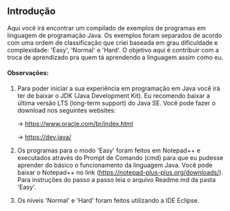 ## Introdução

Aqui você irá encontrar um compilado de exemplos de programas em linguagem de programação Java. Os exemplos foram separados de acordo com uma ordem de classificação que criei baseada em grau dificuldade e complexidade: 'Easy', 'Normal' e 'Hard'. O objetivo aqui é contribuir com a troca de aprendizado pra quem tá aprendendo a linguagem assim como eu.

#### Observações:

1. Para poder iniciar a sua experiência em programação em Java você irá ter de baixar o JDK (Java Development Kit). Eu recomendo baixar a última versão LTS (long-term support) do Java SE. Você pode fazer o download nos seguintes websites:

   -> https://www.oracle.com/br/index.html

   -> https://dev.java/

2. Os programas para o modo 'Easy' foram feitos em Notepad++ e executados através do Prompt de Comando (cmd) para que eu pudesse aprender do básico o funcionamento da linguagem Java. Você pode baixar o Notepad++ no link (https://notepad-plus-plus.org/downloads/). Para instruções do passo a passo leia o arquivo Readme.md da pasta 'Easy'.

3. Os níveis 'Normal' e 'Hard' foram feitos utilizando a IDE Eclipse.